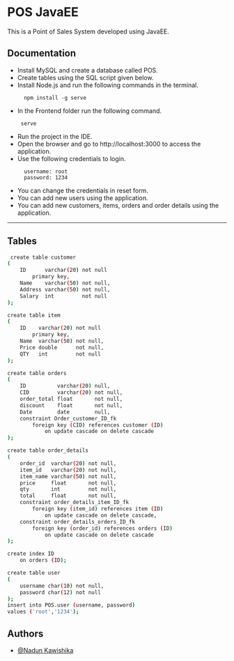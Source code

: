 
# POS JavaEE

This is a Point of Sales System developed using JavaEE.


## Documentation

- Install MySQL and create a database called POS.
- Create tables using the SQL script given below.
- Install Node.js and run the following commands in the terminal.
  ````
    npm install -g serve
-  In the Frontend folder run the following command.
   ```` 
    serve
-  Run the project in the IDE.
- Open the browser and go to http://localhost:3000 to access the application.
- Use the following credentials to login.
  ````
    username: root
    password: 1234
-  You can change the credentials in reset form.
- You can add new users using the application.
- You can add new customers, items, orders and order details using the application.
---
## Tables

```bash
 create table customer
(
    ID      varchar(20) not null
        primary key,
    Name    varchar(50) not null,
    Address varchar(50) not null,
    Salary  int         not null
);

create table item
(
    ID    varchar(20) not null
        primary key,
    Name  varchar(50) not null,
    Price double      not null,
    QTY   int         not null
);

create table orders
(
    ID          varchar(20) null,
    CID         varchar(20) not null,
    order_total float       not null,
    discount    float       not null,
    Date        date        null,
    constraint Order_customer_ID_fk
        foreign key (CID) references customer (ID)
            on update cascade on delete cascade
);

create table order_details
(
    order_id  varchar(20) not null,
    item_id   varchar(20) not null,
    item_name varchar(50) not null,
    price     float       not null,
    qty       int         not null,
    total     float       not null,
    constraint order_details_item_ID_fk
        foreign key (item_id) references item (ID)
            on update cascade on delete cascade,
    constraint order_details_orders_ID_fk
        foreign key (order_id) references orders (ID)
            on update cascade on delete cascade
);

create index ID
    on orders (ID);

create table user
(
    username char(10) not null,
    password char(12) not null
);
insert into POS.user (username, password)
values ('root','1234');
```

## Authors

- [@Nadun Kawishika](https://www.github.com/HewageNKM)

